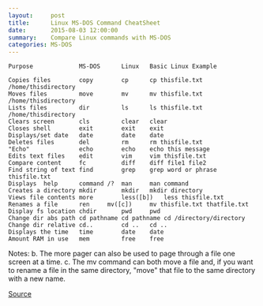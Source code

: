 ```yaml
---
layout:     post
title:      Linux MS-DOS Command CheatSheet 
date:       2015-08-03 12:00:00
summary:    Compare Linux commands with MS-DOS
categories: MS-DOS 
---
```


	Purpose		    	MS-DOS		Linux	Basic Linux Example

	Copies files		copy		cp		cp thisfile.txt /home/thisdirectory
	Moves files			move		mv		mv thisfile.txt /home/thisdirectory
	Lists files			dir			ls		ls thisfile.txt /home/thisdirectory
	Clears screen		cls			clear   clear
	Closes shell   		exit		exit	exit
	Displays/set date  	date		date	date
	Deletes files		del			rm		rm thisfile.txt
	"Echo"				echo		echo	echo this message
	Edits text files	edit		vim		vim thisfile.txt
	Compare content		fc			diff	diff file1 file2
	Find string of text find		grep	grep word or phrase thisfile.txt
	Displays  help		command /?	man		man command
	Creates a directory	mkdir		mkdir	mkdir directory
	Views file contents	more		less([b])	less thisfile.txt
	Renames a file		ren		mv([c])		mv thisfile.txt thatfile.txt
	Display fs location	chdir		pwd		pwd
	Change dir abs path	cd pathname	cd pathname	cd /directory/directory
	Change dir relative	cd..		cd ..	cd ..
	Displays the time	time		date	date
	Amount RAM in use	mem		    free	free


Notes:
b. The more pager can also be used to page through a file one screen at a time.
c. The mv command can both move a file and, if you want to rename a file in the same directory, "move" that file to the same directory with a new name.

[Source](https://access.redhat.com/documentation/en-US/Red_Hat_Enterprise_Linux/4/html/Step_by_Step_Guide/ap-doslinux.html)
